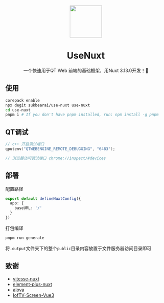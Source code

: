 <br>

<p align="center">
<img src="https://api.iconify.design/fluent-emoji:dog-face.svg" style="width:100px;" />
</p>

<h1 align="center">UseNuxt</h1>

<p align="center">
一个快速用于QT Web 前端的基础框架，用Nuxt 3.13.0开发！🫶
</p>

## 使用

```bash
corepack enable
npx degit sukbearai/use-nuxt use-nuxt
cd use-nuxt
pnpm i # If you don't have pnpm installed, run: npm install -g pnpm
```

## QT调试

```c++
// c++ 开启调试端口
qputenv("QTWEBENGINE_REMOTE_DEBUGGING", "6483");

// 浏览器访问调试端口 chrome://inspect/#devices
```

## 部署

配置路径

```ts
export default defineNuxtConfig({
  app: {
    baseURL: '/'
  }
})
```

打包编译

```bash
pnpm run generate
```

将`.output`文件夹下的整个`public`目录内容放置于文件服务器访问目录即可

## 致谢

- [vitesse-nuxt](https://github.com/antfu/vitesse-nuxt)
- [element-plus-nuxt](https://github.com/element-plus/element-plus-nuxt)
- [alova](https://github.com/alovajs/alova)
- [IofTV-Screen-Vue3](https://github.com/sukbearai/IofTV-Screen-Vue3)
